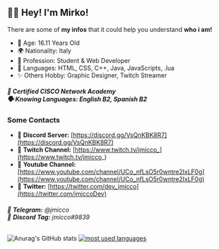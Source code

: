 ## 👋🏼 Hey! I'm Mirko!

There are some of **my infos** that it could help you understand **who i am!**

- 🎂 Age: 16.11 Years Old<br>
- 🌍 Nationality: Italy<br>
- 👀 Profession: Student & Web Developer<br>
- 📃 Languages: HTML, CSS, C++, Java, JavaScripts, .lua<br>
- ✨ Others Hobby: Graphic Designer, Twitch Streamer

##### 📝 Certified CISCO Network Academy <br>🗣️ Knowing Languages: English B2, Spanish B2<br>

### **Some Contacts**
- 🔗 **Discord Server:** [https://discord.gg/VsQnKBK8R7](https://discord.gg/VsQnKBK8R7)
- 🔗 **Twitch Channel:** [https://www.twitch.tv/jmicco_](https://www.twitch.tv/jmicco_)
- 🔗 **Youtube Channel:** [https://www.youtube.com/channel/UCo_nfLsO5r0wntre2IxLF0g](https://www.youtube.com/channel/UCo_nfLsO5r0wntre2IxLF0g)
- 🔗 **Twitter:** [https://twitter.com/dev_jmicco](https://twitter.com/jmiccoDev)

###### 👤 **Telegram:** @jmicco<br>👤 **Discord Tag:** jmicco#9839

![Anurag's GitHub stats](https://github-readme-stats.vercel.app/api?username=jmiccoDev&show_icons=true&theme=dark)
[![most used languages](https://github-readme-stats.vercel.app/api/top-langs/?username=jmiccoDev&layout=compact&show_icons=true&title_color=fff&icon_color=79ff97&text_color=9f9f9f&bg_color=151515&count_private=true&langs_count=6)](https://github.com/jmicco-dev)

